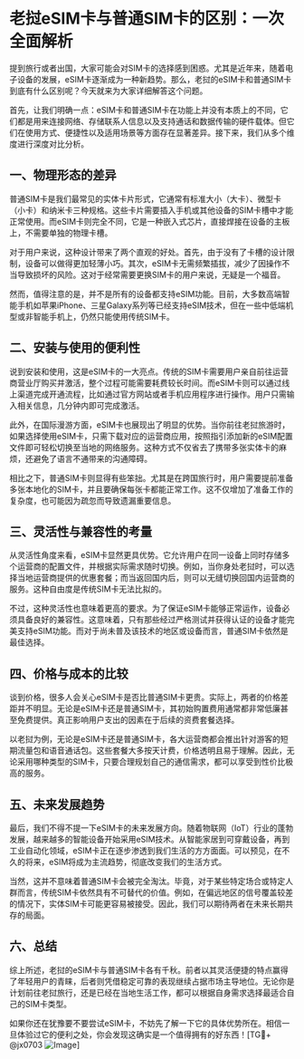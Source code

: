 # 老挝eSIM卡与普通SIM卡的区别：一次全面解析

提到旅行或者出国，大家可能会对SIM卡的选择感到困惑。尤其是近年来，随着电子设备的发展，eSIM卡逐渐成为一种新趋势。那么，老挝的eSIM卡和普通SIM卡到底有什么区别呢？今天就来为大家详细解答这个问题。

首先，让我们明确一点：eSIM卡和普通SIM卡在功能上并没有本质上的不同，它们都是用来连接网络、存储联系人信息以及支持通话和数据传输的硬件载体。但它们在使用方式、便捷性以及适用场景等方面存在显著差异。接下来，我们从多个维度进行深度对比分析。

## 一、物理形态的差异

普通SIM卡是我们最常见的实体卡片形式，它通常有标准大小（大卡）、微型卡（小卡）和纳米卡三种规格。这些卡片需要插入手机或其他设备的SIM卡槽中才能正常使用。而eSIM卡则完全不同，它是一种嵌入式芯片，直接焊接在设备的主板上，不需要单独的物理卡槽。

对于用户来说，这种设计带来了两个直观的好处。首先，由于没有了卡槽的设计限制，设备可以做得更加轻薄小巧。其次，eSIM卡无需频繁插拔，减少了因操作不当导致损坏的风险。这对于经常需要更换SIM卡的用户来说，无疑是一个福音。

然而，值得注意的是，并不是所有的设备都支持eSIM功能。目前，大多数高端智能手机如苹果iPhone、三星Galaxy系列等已经支持eSIM技术，但在一些中低端机型或非智能手机上，仍然只能使用传统SIM卡。

## 二、安装与使用的便利性

说到安装和使用，这是eSIM卡的一大亮点。传统的SIM卡需要用户亲自前往运营商营业厅购买并激活，整个过程可能需要耗费较长时间。而eSIM卡则可以通过线上渠道完成开通流程，比如通过官方网站或者手机应用程序进行操作。用户只需输入相关信息，几分钟内即可完成激活。

此外，在国际漫游方面，eSIM卡也展现出了明显的优势。当你前往老挝旅游时，如果选择使用eSIM卡，只需下载对应的运营商应用，按照指引添加新的eSIM配置文件即可轻松切换至当地的网络服务。这种方式不仅省去了携带多张实体卡的麻烦，还避免了语言不通带来的沟通障碍。

相比之下，普通SIM卡则显得有些笨拙。尤其是在跨国旅行时，用户需要提前准备多张本地化的SIM卡，并且要确保每张卡都能正常工作。这不仅增加了准备工作的复杂度，也可能因为疏忽而导致遗漏重要信息。

## 三、灵活性与兼容性的考量

从灵活性角度来看，eSIM卡显然更具优势。它允许用户在同一设备上同时存储多个运营商的配置文件，并根据实际需求随时切换。例如，当你身处老挝时，可以选择当地运营商提供的优惠套餐；而当返回国内后，则可以无缝切换回国内运营商的服务。这种自由度是传统SIM卡无法比拟的。

不过，这种灵活性也意味着更高的要求。为了保证eSIM卡能够正常运作，设备必须具备良好的兼容性。这意味着，只有那些经过严格测试并获得认证的设备才能完美支持eSIM功能。而对于尚未普及该技术的地区或设备而言，普通SIM卡依然是最佳选择。

## 四、价格与成本的比较

谈到价格，很多人会关心eSIM卡是否比普通SIM卡更贵。实际上，两者的价格差距并不明显。无论是eSIM卡还是普通SIM卡，其初始购置费用通常都非常低廉甚至免费提供。真正影响用户支出的因素在于后续的资费套餐选择。

以老挝为例，无论是eSIM卡还是普通SIM卡，各大运营商都会推出针对游客的短期流量包和语音通话包。这些套餐大多按天计费，价格透明且易于理解。因此，无论采用哪种类型的SIM卡，只要合理规划自己的通信需求，都可以享受到性价比极高的服务。

## 五、未来发展趋势

最后，我们不得不提一下eSIM卡的未来发展方向。随着物联网（IoT）行业的蓬勃发展，越来越多的智能设备开始采用eSIM技术。从智能家居到可穿戴设备，再到工业自动化领域，eSIM卡正在逐步渗透到我们生活的方方面面。可以预见，在不久的将来，eSIM将成为主流趋势，彻底改变我们的生活方式。

当然，这并不意味着普通SIM卡会被完全淘汰。毕竟，对于某些特定场合或特定人群而言，传统SIM卡依然具有不可替代的价值。例如，在偏远地区的信号覆盖较差的情况下，实体SIM卡可能更容易被接受。因此，我们可以期待两者在未来长期共存的局面。

## 六、总结

综上所述，老挝的eSIM卡与普通SIM卡各有千秋。前者以其灵活便捷的特点赢得了年轻用户的青睐，后者则凭借稳定可靠的表现继续占据市场主导地位。无论你是计划前往老挝旅行，还是已经在当地生活工作，都可以根据自身需求选择最适合自己的SIM卡类型。

如果你还在犹豫要不要尝试eSIM卡，不妨先了解一下它的具体优势所在。相信一旦体验过它的便利之处，你会发现这确实是一个值得拥有的好东西！[TG💪+ @jx0703 ![Image](https://github.com/user-attachments/assets/dbca1d08-cadb-493c-b0ec-ad6f7a83f270)]